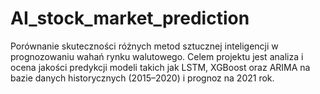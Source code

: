 # AI_stock_market_prediction
Porównanie skuteczności różnych metod sztucznej inteligencji w prognozowaniu wahań rynku walutowego. Celem projektu jest analiza i ocena jakości predykcji modeli takich jak LSTM, XGBoost oraz ARIMA na bazie danych historycznych (2015–2020) i prognoz na 2021 rok.
